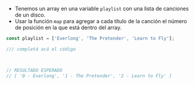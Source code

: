 
* Tenemos un array en una variable `playlist` con una lista de canciones de un disco.
* Usar la función `map` para agregar a cada título de la canción el número de posición en la que está dentro del array.

```js
const playlist = ['Everlong', 'The Pretender', 'Learn to Fly'];

/// completá acá el código



// RESULTADO ESPERADO
// [ '0 - Everlong', '1 - The Pretender', '2 - Learn to Fly' ]
```